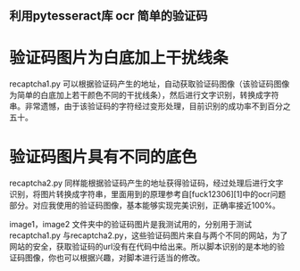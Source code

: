 ## 利用pytesseract库 ocr 简单的验证码

# 验证码图片为白底加上干扰线条

recaptcha1.py 可以根据验证码产生的地址，自动获取验证码图像（该验证码图像为简单的白底加上若干颜色不同的干扰线条），然后进行文字识别，转换成字符串。非常遗憾，由于该验证码的字符经过变形处理，目前识别的成功率不到百分之五十。

# 验证码图片具有不同的底色

recaptcha2.py 同样能根据验证码产生的地址获得验证码，经过处理后进行文字识别，将图片转换成字符串，里面用到的原理参考自[fuck12306][1]中的ocr问题部分。对应我使用的验证码图像，基本能够实现完美识别，正确率接近100%。

image1，image2 文件夹中的验证码图片是我测试用的，分别用于测试recaptcha1.py 与recaptcha2.py，这些验证码图片来自与两个不同的网站，为了网站的安全，获取验证码的url没有在代码中给出来。所以脚本识别的是本地的验证码图像，你也可以根据兴趣，对脚本进行适当的修改。